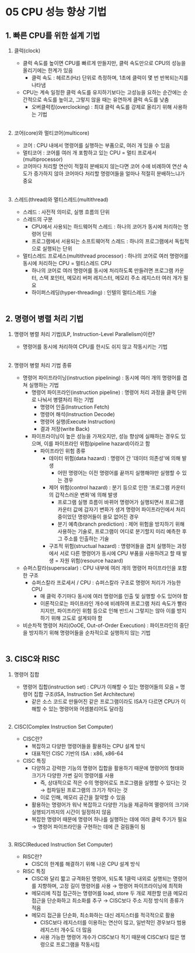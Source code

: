 # 05 CPU 성능 향상 기법

## 1. 빠른 CPU를 위한 설계 기법
1. 클럭(clock)
    - 클럭 속도를 높이면 CPU를 빠르게 만들지만, 클럭 속도만으로 CPU의 성능을 올리기에는 한계가 있음
        - 클럭 속도 : 헤르츠(Hz) 단위로 측정하며, 1초에 클럭이 몇 번 반복되는지를 나타냄
    - CPU는 계속 일정한 클럭 속도를 유지하기보다는 고성능을 요하는 순간에는 순간적으로 속도를 높이고, 그렇지 않을 때는 유연하게 클럭 속도를 낮춤
        - 오버클럭킹(overclocking) : 최대 클럭 속도를 강제로 올리기 위해 사용하는 기법<br><br>

2. 코어(core)와 멀티코어(multicore)
    - 코어 : CPU 내에서 명령어를 실행하는 부품으로, 여러 개 있을 수 있음
    - 멀티코어 : 코어를 여러 개 포함하고 있는 CPU = 멀티 프로세서(multiprocessor)
    - 코어마다 처리할 연산이 적절히 분배되지 않는다면 코어 수에 비례하여 연산 속도가 증가하지 않아 코어마다 처리할 명령어들을 얼마나 적절히 분배하느냐가 중요<br><br>

3. 스레드(thread)와 멀티스레드(multithread)
    - 스레드 : 사전적 의미로, 실행 흐름의 단위
    - 스레드의 구분
        - CPU에서 사용되는 하드웨어적 스레드 : 하나의 코어가 동시에 처리하는 명령어 단위
        - 프로그램에서 서용되는 소프트웨어적 스레드 : 하나의 프로그램에서 독립적으로 실행되는 단위
    - 멀티스레드 프로세스(multithread processor) : 하나의 코어로 여러 명령어를 동시에 처리하는 CPU = 멀티스레드 CPU
        - 하나의 코어로 여러 명령어를 동시에 처리하도록 만들려면 프로그램 카운터, 스택 포인터, 메모리 버퍼 레지스터, 메모리 주소 레지스터 여러 개가 필요
        - 하이퍼스레딩(hyper-threading) : 인텔의 멀티스레드 기술<br><br>

## 2. 명령어 병렬 처리 기법
1. 명령어 병렬 처리 기법(ILP, Instruction-Level Parallelism)이란?
    - 명령어를 동시에 처리하여 CPU를 한시도 쉬지 않고 작동시키는 기법<br><br>

2. 명령어 병렬 처리 기법 종류
    - 명령어 파이프라이닝(instruction pipelining) : 동시에 여러 개의 명령어를 겹쳐 실행하는 기법
        - 명령어 파이프라인(instruction pipeline) : 명령어 처리 과정을 클럭 단위로 나눠서 병렬처리 하는 기법
            - 명령어 인출(Instruction Fetch)
            - 명령어 해석(Instruction Decode)
            - 명령어 실행(Execute Instruction)
            - 결과 저장(write Back)
        - 파이프라이닝이 높은 성능을 가져오지만, 성능 향상에 실패하는 경우도 있으며, 이를 파이프라인 위험(pipeline hazard)이라고 함
            - 파이프라인 위험 종류
                - 데이터 위험(data hazard) : 명령어 간 '데이터 의존성'에 의해 발생
                    - 어떤 명령어는 이전 명령어를 끝까지 실행해야만 실행할 수 있는 경우
                - 제어 위험(control hazard) : 분기 등으로 인한 '프로그램 카운터의 갑작스러운 변화'에 의해 발생
                    - 프로그램 실행 흐름이 바뀌어 명령어가 실행되면서 프로그램 카운터 값에 갑자기 변화가 생겨 명령어 파이프라인에서 처리 중이었던 명령어들이 쓸모 없어진 경우
                    - 분기 예측(branch prediction) : 제어 위험을 방지하기 위해 사용하는 기술로, 프로그램이 어디로 분기할지 미리 예측한 후 그 주소를 인출하는 기술
                - 구조적 위험(structual hazard) : 명령어들을 겹처 실행하는 과정에서 서로 다른 명령어가 동시에 CPU 부품을 사용하려고 할 때 발생 = 자원 위험(resource hazard)
    - 슈퍼스칼라(superscalar) : CPU 내부에 여러 개의 명령어 파이프라인을 포함한 구조
        - 슈퍼스칼라 프로세서 / CPU : 슈퍼스칼라 구조로 명령어 처리가 가능한 CPU
            - 매 클럭 주기마다 동시에 여러 명령어를 인출 및 실행할 수도 있어야 함
            - 이론적으로는 파이프라인 개수에 비례하여 프로그램 처리 속도가 빨라지지만, 파이프라인 위험 등으로 인해 반드시 그렇지는 않아 이를 방지하기 위해 고도로 설계되야 함
    - 비순차적 명령어 처리(OoOE, Out-of-Order Execution) : 파이프라인의 중단을 방지하기 위해 명령어들을 순차적으로 실행하지 않는 기법<br><br>

## 3. CISC와 RISC
1. 명령어 집합
    - 명령어 집합(instruction set) : CPU가 이해할 수 있는 명령어들의 모음 = 명령어 집합 구조(ISA, Instruction Set Architecture)
        - 같은 소스 코드로 만들어진 같은 프로그램이라도 ISA가 다르면 CPU가 이해할 수 있는 명령어와 어셈블리어도 달라짐<br><br>

2. CISC(Complex Instruction Set Computer)
    - CISC란?
        - 복잡하고 다양한 명령어들을 활용하는 CPU 설계 방식
        - 대표적인 CISC 기반의 ISA : x86, x86-64
    - CISC 특징
        - 다양하고 강력한 기능의 명령어 집합을 활용하기 때문에 명령어의 형태와 크기가 다양한 가변 길이 명령어를 사용
            - 즉, 상대적으로 적은 수의 명령어로도 프로그램을 실행할 수 있다는 것 → 컴파일된 프로그램의 크기가 작다는 것
            - 이로 인해, 메모리 공간을 절약할 수 있음
        - 활용하는 명령어가 워낙 복잡하고 다양한 기능을 제공하여 멸령어의 크기와 실행되기까지의 시간이 일정하지 않음
        - 복잡한 명령어 때문에 명령어 하나를 실행하는 데에 여러 클럭 주기가 필요 → 명령어 파이프라인을 구현하는 데에 큰 걸림돌이 됨<br><br>

3. RISC(Reduced Instruction Set Computer)
    - RISC란?
        - CISC의 한계를 해결하기 위해 나온 CPU 설계 방식
    - RISC 특징
        - CISC와 달리 짧고 규격화된 명령어, 되도록 1클럭 내외로 실행되는 명령어를 지향하며, 고정 길이 명령어를 사용 → 명령어 파이프라이닝에 최적화
        - 메모리에 직접 접근하는 명령어를 load, store 두 개로 제한할 만큼 메모리 접근을 단순화하고 최소화를 추구 → CISC보다 주소 지정 방식의 종류가 적음
        - 메모리 접근을 단순화, 최소화하는 대신 레지스터를 적극적으로 활용
            - CISC보다 레지스터를 이용하는 연산이 많고, 일반적인 경우보다 범용 레지스터 개수도 더 많음
            - 사용 가능한 명령어 개수가 CISC보다 적기 때문에 CISC보다 많은 명령으로 프로그램을 작동시킴
